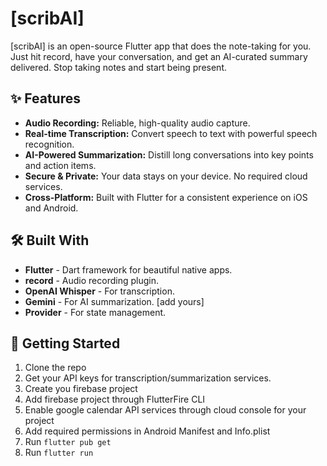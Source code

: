 # [scribAI]

[scribAI] is an open-source Flutter app that does the note-taking for you. Just hit record, have your conversation, and get an AI-curated summary delivered. Stop taking notes and start being present.

## ✨ Features

-   **Audio Recording:** Reliable, high-quality audio capture.
-   **Real-time Transcription:** Convert speech to text with powerful speech recognition.
-   **AI-Powered Summarization:** Distill long conversations into key points and action items.
-   **Secure & Private:** Your data stays on your device. No required cloud services.
-   **Cross-Platform:** Built with Flutter for a consistent experience on iOS and Android.

## 🛠️ Built With

-   **Flutter** - Dart framework for beautiful native apps.
-   **record** - Audio recording plugin.
-   **OpenAI Whisper** - For transcription.
-   **Gemini** - For AI summarization. [add yours]
-   **Provider** - For state management.

## 🚀 Getting Started

1.  Clone the repo
2.  Get your API keys for transcription/summarization services.
3.  Create you firebase project
4.  Add firebase project through FlutterFire CLI
5.  Enable google calendar API services through cloud console for your project
6.  Add required permissions in Android Manifest and Info.plist
7.  Run `flutter pub get`
8.  Run `flutter run`
